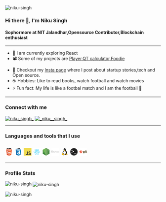  <img src="https://komarev.com/ghpvc/?username=niku-singh&label=Profile%20views&color=0e75b6&style=flat" alt="niku-singh" />
 
### Hi there 👋, I'm Niku Singh
#### Sophormore at NIT Jalandhar,Opensource Contributor,Blockchain enthusiast
---
- 🔭 I am currently exploring React
- 📽️ Some of my projects are [Player](https://niku-singh.github.io/Music-Player/),[QT calculator](https://github.com/NIKU-SINGH/Simple-Calculator-Qt-C-),[Foodie](https://niku-singh.github.io/Foodie-Restaurant/)
<!-- - 🖥️ Check my open source contributions [here]() -->
- 📖 Checkout my [Insta page]() where I post about startup stories,tech and Open source.
- ☕ Hobbies: Like to read books, watch football and watch movies
- ⚡ Fun fact: My life is like a footbal match and I am the football 🤣
---
### Connect with me

[<img align="center" src="https://raw.githubusercontent.com/rahuldkjain/github-profile-readme-generator/master/src/images/icons/Social/twitter.svg" alt="niku_singh_" height="30" width="40" />](https://twitter.com/niku_singh_)
[<img align="center" src="https://raw.githubusercontent.com/rahuldkjain/github-profile-readme-generator/master/src/images/icons/Social/instagram.svg" alt="_niku__singh_" height="30" width="40" />](https://instagram.com/_niku__singh_)
<!-- [<img align="center" src="https://raw.githubusercontent.com/rahuldkjain/github-profile-readme-generator/master/src/images/icons/Social/linkeidn.svg" height="30" width="40" />]() -->
---
### Languages and tools that I use
<code><img height="25" src="https://raw.githubusercontent.com/github/explore/80688e429a7d4ef2fca1e82350fe8e3517d3494d/topics/html/html.png"></code>
<code><img height="25" src="https://raw.githubusercontent.com/github/explore/80688e429a7d4ef2fca1e82350fe8e3517d3494d/topics/css/css.png"></code>
<code><img height="25" src="https://raw.githubusercontent.com/github/explore/80688e429a7d4ef2fca1e82350fe8e3517d3494d/topics/javascript/javascript.png"></code> 
<code><img height="25" src="https://raw.githubusercontent.com/github/explore/80688e429a7d4ef2fca1e82350fe8e3517d3494d/topics/react/react.png"></code>
<code><img height="25" src="https://raw.githubusercontent.com/github/explore/80688e429a7d4ef2fca1e82350fe8e3517d3494d/topics/nodejs/nodejs.png"></code>
<code><img height="25" src="https://raw.githubusercontent.com/github/explore/80688e429a7d4ef2fca1e82350fe8e3517d3494d/topics/express/express.png"></code>
<code><img height="25" src="https://raw.githubusercontent.com/github/explore/80688e429a7d4ef2fca1e82350fe8e3517d3494d/topics/linux/linux.png"></code>
<code><img height="25" src="https://raw.githubusercontent.com/github/explore/d92924b1d925bb134e308bd29c9de6c302ed3beb/topics/terminal/terminal.png"></code> 
<code><img height="25" src="https://raw.githubusercontent.com/github/explore/80688e429a7d4ef2fca1e82350fe8e3517d3494d/topics/git/git.png"></code> 
---
<!-- ### Achievements
- Gitlab [Q3 Hackathon winner](https://forum.gitlab.com/t/announcing-gitlabs-q3-2021-hackathon-winners/60356) -->
---
### Profile Stats

<p><img align="left" src="https://github-readme-stats.vercel.app/api/top-langs/?username=niku-singh&show&layout=compact&theme=radical" alt="niku-singh" /></p>

<p>&nbsp;<img align="center" src="https://github-readme-stats.vercel.app/api?username=niku-singh&show_icons=true&theme=radical" alt="niku-singh" /></p>

<p><img align="center" src="https://github-readme-streak-stats.herokuapp.com/?user=niku-singh&theme=radical" alt="niku-singh" /></p>
